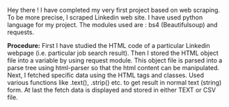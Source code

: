 Hey there !
I have completed my very first project based on web scraping.
To be more precise, I scraped Linkedin web site.
I have used python language for my project.
The modules used are :  bs4 (Beautifulsoup) and requests.

**Procedure:**
First I have studied the HTML code of a particular Linkedin webpage (i.e. particular job search result).
Then I stored the HTML object file into a variable by using request module.
This object file is parsed into a parse tree using html-parser so that the html content can be manipulated.
Next, I fetched specific data using the HTML tags and classes.
Used various functions like .text(), .strip() etc. to get result in normal text (string) form.
At last the fetch data is displayed and stored in either TEXT or CSV file. 
